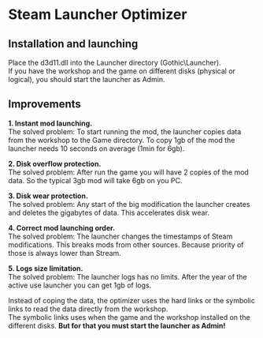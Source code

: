 # Steam Launcher Optimizer
## Installation and launching
Place the d3d11.dll into the Launcher directory (Gothic\Launcher).  
If you have the workshop and the game on different disks (physical or logical), you should start the launcher as Admin.

## Improvements
**1. Instant mod launching.**  
The solved problem: To start running the mod, the launcher copies data from the workshop to the Game directory. To copy 1gb of the mod the launcher needs 10 seconds on average (1min for 6gb).

**2. Disk overflow protection.**  
The solved problem: After run the game you will have 2 copies of the mod data. So the typical 3gb mod will take 6gb on you PC.

**3. Disk wear protection.**  
The solved problem: Any start of the big modification the launcher creates and deletes the gigabytes of data. This accelerates disk wear.

**4. Correct mod launching order.**  
The solved problem: The launcher changes the timestamps of Steam modifications. This breaks mods from other sources. Because priority of those is always lower than Stream.

**5. Logs size limitation.**  
The solved problem: The launcher logs has no limits. After the year of the active use launcher you can get 1gb of logs.  
  
Instead of coping the data, the optimizer uses the hard links or the symbolic links to read the data directly from the workshop.  
The symbolic links uses when the game and the workshop installed on the different disks. **But for that you must start the launcher as Admin!**

